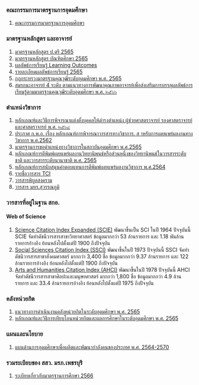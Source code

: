 ### คณะกรรมการมาตรฐานการอุดมศึกษา
1. [คณะกรรมการมาตรฐานการอุดมศึกษา](https://www.ops.go.th/th/ches)

### มาตรฐานหลักสูตร และอาจารย์
1. [มาตรฐานหลักสูตร ป.ตรี 2565](https://www.ops.go.th/th/ches-downloads/edu-standard/item/6942-2022-07-22-03-17-22)
2. [มาตรฐานหลักสูตร บัณฑิตศึกษา 2565](https://www.ops.go.th/th/ches-downloads/edu-standard/item/6943-2022-07-22-03-20-23)
3. [ผลลัพธ์การเรียนรู้ Learning Outcomes](https://www.ops.go.th/th/ches-downloads/edu-standard/item/7881-6)
4. [รายละเอียดผลลัพธ์การเรียนรู้ 2565](https://www.ops.go.th/th/ches-downloads/edu-standard/download/1079/6940/16)
1. [กฎกระทรวงมาตรฐานคุณวุฒิระดับอุดมศึกษา พ.ศ. 2565](https://www.ops.go.th/th/ches-downloads/edu-standard/item/6232-2565)
9. [สมรถนะอาจารย์ 4 ระดับ ตามแนวทางการพัฒนาคุณภาพอาจารย์เพื่อส่งเสริมการบรรลุผลลัพธ์การเรียนรู้ตามมาตรฐานคุณวุฒิระดับอุดมศึกษา พ.ศ. ๒๕๖๖](https://www.ops.go.th/th/ches-downloads/edu-standard/download/1989/8494/16)

### ตำแหน่งวิชาการ
1. [หลักเกณฑ์และวิธีการพิจารณาแต่งตั้งบุคคลให้ดำรงตำแหน่ง ผู้ช่วยศาสตราจารย์ รองศาสตราจารย์ และศาสตราจารย์ พ.ศ. ๒๕๖๔](https://www.ratchakitcha.soc.go.th/DATA/PDF/2565/E/004/T_0022.PDF)
2. [ประกาศ ก.พ.อ. เรื่อง หลักเกณฑ์การพิจารณาวารสารทางวิชาการ. ส าหรับการเผยแพร่ผลงานทางวิชาการ พ.ศ.2562](https://www.ratchakitcha.soc.go.th/DATA/PDF/2562/E/151/T_0013.PDF)
3. [มาตรฐานการขอตำแหน่งทางวิชาการในสถาบันอุดมศึกษา พ.ศ.2565](https://www.ops.go.th/th/aboutus/legal-ops/download/114/6230/16)
4. [หลักเกณฑ์การตีพิมพ์เผยแพร่ผลงานวิทยานิพนธ์หรือส่วนหนึ่งของวิทยานิพนธ์ในวารสารระดับชาติ และวารสารระดับนานาชาติ พ.ศ. 2565](https://www.ops.go.th/th/ches-downloads/edu-standard/item/7831-2565-9)
5. [หลักเกณฑ์การสนับสนุนค่าตอบแทนการตีพิมพ์เผยแพร่ผลงานวิชาการ พ.ศ.2564](https://research.pbru.ac.th/wp-content/uploads/2021/12/566_%E0%B8%9B%E0%B8%A3%E0%B8%B0%E0%B8%81%E0%B8%B2%E0%B8%A8%E0%B8%97%E0%B8%B8%E0%B8%99%E0%B9%80%E0%B8%9C%E0%B8%A2%E0%B9%81%E0%B8%9E%E0%B8%A3%E0%B9%88%E0%B8%A5%E0%B8%87%E0%B8%A7%E0%B8%B1%E0%B8%99%E0%B8%97%E0%B8%B5%E0%B9%88-29_10_64-1.pdf)
7. [รายชื่อวารสาร TCI](https://tci-thailand.org/list%20journal.php)
8. [วารสารพิบูลสงคราม](https://ph01.tci-thaijo.org/index.php/psru)
9. [วารสาร มทร.สุวรรณภูมิ](https://li01.tci-thaijo.org/index.php/rmutsb-sci)

### วารสารที่อยู่ในฐาน สกอ.
#### Web of Science
1. [Science Citation Index Expanded (SCIE)](https://clarivate.com/webofsciencegroup/solutions/webofscience-scie/)
   พัฒนาขึ้นเป็น SCI ในปี 1964 ปัจจุบันนี้ SCIE จัดทำดัชนีวารสารสาขาวิทยาศาสตร์ ข้อมูลมากกว่า 53 ล้านรายการ และ 1.18 พันล้านรายการอ้างอิง ย้อนหลังไปตั้งแต่ปี 1900 ถึงปัจจุบัน
1. [Social Sciences Citation Index (SSCI)](https://clarivate.com/webofsciencegroup/solutions/webofscience-ssci/)
   พัฒนาขึ้นในปี 1973 ปัจจุบันนี้ SSCI จัดทำดัชนีวารสารสาขาสังคมศาสตร์ มากกว่า 3,400 ชื่อ ข้อมูลมากกว่า 9.37 ล้านรายการ และ 122 ล้านรายการอ้างอิง ย้อนหลังไปตั้งแต่ปี 1900 ถึงปัจจุบัน
1. [Arts and Humanities Citation Index (AHCI)](https://clarivate.com/webofsciencegroup/solutions/webofscience-arts-and-humanities-citation-index/)
   พัฒนาขึ้นในปี 1978 ปัจจุบันนี้ AHCI จัดทำดัชนีวารสารสาขาศิลปะและมนุษยศาสตร์ มากกว่า 1,800 ชื่อ ข้อมูลมากกว่า 4.9 ล้านรายการ และ 33.4 ล้านรายการอ้างอิง ย้อนหลังไปตั้งแต่ปี 1975 ถึงปัจจุบัน

### คลังหน่วยกิต
1. [แนวทางการดำเนินงานคลังหน่วยกิตในระดับอุดมศึกษา พ.ศ. 2565](https://www.ops.go.th/th/ches-downloads/edu-standard/item/7352-2565-3)
2. [หลักเกณฑ์และวิธีการเทียบโอนหน่วยกิตและผลการศึกษาในระดับอุดมศึกษา พ.ศ. 2565](https://www.ops.go.th/th/ches-downloads/edu-standard/item/7351-2565-2)

### แผนและนโยบาย
1. [แผนด้านการอุดมศึกษาเพื่อผลิตและพัฒนากำลังคนของประเทศ พ.ศ. 2564-2570](https://drive.google.com/drive/folders/12UzeAe3h0DVrQkhhHB_NMAjeJwMdta3v)

### รวมระเบียบของ สสว. มรภ.เพชรบุรี
1. [ระเบียบเกี่ยวกับมาตรฐานการศึกษา 2566](https://acad.pbru.ac.th/acad58/index.php/academic-job/regulations)
